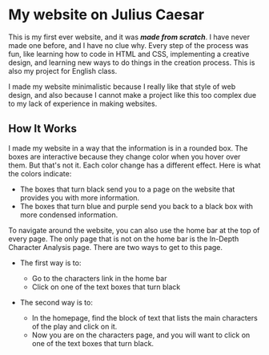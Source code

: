# My website on Julius Caesar
This is my first ever website, and it was ___made from scratch___. I have never made one before, and I have no clue why. Every step of the process was fun,
like learning how to code in HTML and CSS, implementing a creative design, 
and learning new ways to do things in the creation process. This is also my project for English class.

I made my website minimalistic because I really like that style of web design, and also because 
I cannot make a project like this too complex due to my lack of experience in making websites.

## How It Works
I made my website in a way that the information is in a rounded box. The boxes are interactive because they change color when you hover over them. 
But that's not it. Each color change has a different effect. Here is what the colors indicate:

* The boxes that turn black send you to a page on the website that provides you with more information.
* The boxes that turn blue and purple send you back to a black box with more condensed information.

To navigate around the website, you can also use the home bar at the top of every page. The only page that is not on the home bar is the In-Depth Character Analysis page. There are two ways to get to this page.

* The first way is to:

  * Go to the characters link in the home bar
  * Click on one of the text boxes that turn black
  
* The second way is to:
  * In the homepage, find the block of text that lists the main characters of the play and click on it.
  * Now you are on the characters page, and you will want to click on one of the text boxes that turn black.
